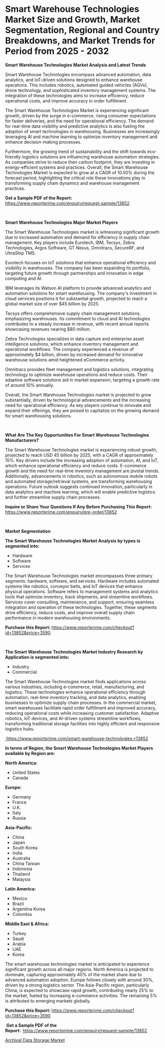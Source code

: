 <p><h1>Smart Warehouse Technologies Market Size and Growth, Market Segmentation, Regional and Country Breakdowns, and Market Trends for Period from 2025 -  2032</h1></p><p><strong>Smart Warehouse Technologies Market Analysis and Latest Trends</strong></p>
<p><p>Smart Warehouse Technologies encompass advanced automation, data analytics, and IoT-driven solutions designed to enhance warehouse operations. This includes robotics, automated guided vehicles (AGVs), drone technology, and sophisticated inventory management systems. The integration of these technologies aims to increase efficiency, reduce operational costs, and improve accuracy in order fulfillment.</p><p>The Smart Warehouse Technologies Market is experiencing significant growth, driven by the surge in e-commerce, rising consumer expectations for faster deliveries, and the need for operational efficiency. The demand for real-time data visibility and predictive analytics is also fueling the adoption of smart technologies in warehousing. Businesses are increasingly leveraging AI and machine learning to optimize inventory management and enhance decision-making processes.</p><p>Furthermore, the growing trend of sustainability and the shift towards eco-friendly logistics solutions are influencing warehouse automation strategies. As companies strive to reduce their carbon footprint, they are investing in energy-efficient systems and practices. Overall, the Smart Warehouse Technologies Market is expected to grow at a CAGR of 10.50% during the forecast period, highlighting the critical role these innovations play in transforming supply chain dynamics and warehouse management practices.</p></p>
<p><strong>Get a Sample PDF of the Report:&nbsp;</strong> <a href="https://www.reportprime.com/enquiry/request-sample/13852?utm_campaign=3545&utm_medium=2&utm_source=Github&utm_content=ia&utm_term=20032025&utm_id=smart-warehouse-technologies">https://www.reportprime.com/enquiry/request-sample/13852</a></p>
<p>&nbsp;</p>
<p><strong>Smart Warehouse Technologies Major Market Players</strong></p>
<p><p>The Smart Warehouse Technologies market is witnessing significant growth due to increased automation and demand for efficiency in supply chain management. Key players include Eurotech, IBM, Tecsys, Zebra Technologies, Argos Software, GT Nexus, Omnitracs, SecureRF, and UltraShip TMS.</p><p>Eurotech focuses on IoT solutions that enhance operational efficiency and visibility in warehouses. The company has been expanding its portfolio, targeting future growth through partnerships and innovation in edge computing and AI.</p><p>IBM leverages its Watson AI platform to provide advanced analytics and automation solutions for smart warehousing. The company's investment in cloud services positions it for substantial growth, projected to reach a global market size of over $45 billion by 2025.</p><p>Tecsys offers comprehensive supply chain management solutions, emphasizing warehouses. Its commitment to cloud and AI technologies contributes to a steady increase in revenue, with recent annual reports showcasing revenues nearing $80 million.</p><p>Zebra Technologies specializes in data capture and enterprise asset intelligence solutions, which enhance inventory management and operational workflows. The company experienced a revenue of approximately $4 billion, driven by increased demand for innovative warehouse solutions amid heightened eCommerce activity.</p><p>Omnitracs provides fleet management and logistics solutions, integrating technology to optimize warehouse operations and reduce costs. Their adaptive software solutions aid in market expansion, targeting a growth rate of around 10% annually.</p><p>Overall, the Smart Warehouse Technologies market is projected to grow substantially, driven by technological advancements and the increasing need for operational efficiency. As key players continue to innovate and expand their offerings, they are poised to capitalize on the growing demand for smart warehousing solutions.</p></p>
<p>&nbsp;</p>
<p><strong>What Are The Key Opportunities For Smart Warehouse Technologies Manufacturers?</strong></p>
<p><p>The Smart Warehouse Technologies market is experiencing robust growth, projected to reach USD 45 billion by 2025, with a CAGR of approximately 15%. Key drivers include the increasing adoption of automation, AI, and IoT, which enhance operational efficiency and reduce costs. E-commerce growth and the need for real-time inventory management are pivotal trends. Additionally, advancements in robotics, such as autonomous mobile robots and automated storage/retrieval systems, are transforming warehousing operations. Future outlook suggests continued innovation, particularly in data analytics and machine learning, which will enable predictive logistics and further streamline supply chain processes.</p></p>
<p><strong>Inquire or Share Your Questions If Any Before Purchasing This Report:</strong> <a href="https://www.reportprime.com/enquiry/pre-order/13852?utm_campaign=3545&utm_medium=2&utm_source=Github&utm_content=ia&utm_term=20032025&utm_id=smart-warehouse-technologies">https://www.reportprime.com/enquiry/pre-order/13852</a></p>
<p>&nbsp;</p>
<p><strong>Market Segmentation</strong></p>
<p><strong>The Smart Warehouse Technologies Market Analysis by types is segmented into:</strong></p>
<p><ul><li>Hardware</li><li>Software</li><li>Services</li></ul></p>
<p><p>The Smart Warehouse Technologies market encompasses three primary segments: hardware, software, and services. Hardware includes automated systems like robotics, conveyor belts, and IoT devices that enhance physical operations. Software refers to management systems and analytics tools that optimize inventory, track shipments, and streamline workflows. Services cover consulting, maintenance, and support, ensuring seamless integration and operation of these technologies. Together, these segments drive efficiency, reduce costs, and improve overall supply chain performance in modern warehousing environments.</p></p>
<p><strong>Purchase this Report:&nbsp;</strong><a href="https://www.reportprime.com/checkout?id=13852&price=3590&utm_campaign=3545&utm_medium=2&utm_source=Github&utm_content=ia&utm_term=20032025&utm_id=smart-warehouse-technologies">https://www.reportprime.com/checkout?id=13852&price=3590</a></p>
<p>&nbsp;</p>
<p><strong>The Smart Warehouse Technologies Market Industry Research by Application is segmented into:</strong></p>
<p><ul><li>Industry</li><li>Commercial</li></ul></p>
<p><p>The Smart Warehouse Technologies market finds applications across various industries, including e-commerce, retail, manufacturing, and logistics. These technologies enhance operational efficiency through automation, real-time inventory tracking, and data analytics, enabling businesses to optimize supply chain processes. In the commercial market, smart warehouses facilitate rapid order fulfillment and improved accuracy, reducing operational costs while increasing customer satisfaction. Adaptive robotics, IoT devices, and AI-driven systems streamline workflows, transforming traditional storage facilities into highly efficient and responsive logistics hubs.</p></p>
<p><a href="https://www.reportprime.com/smart-warehouse-technologies-r13852?utm_campaign=3545&utm_medium=2&utm_source=Github&utm_content=ia&utm_term=20032025&utm_id=smart-warehouse-technologies">&nbsp;https://www.reportprime.com/smart-warehouse-technologies-r13852</a></p>
<p><strong>In terms of Region, the Smart Warehouse Technologies Market Players available by Region are:</strong></p>
<p>
    <p> <strong> North America: </strong>
        <ul>
            <li>United States</li>
            <li>Canada</li>
        </ul>
        </p> 
    <p> <strong> Europe: </strong>
        <ul>
            <li>Germany</li>
            <li>France</li>
            <li>U.K.</li>
            <li>Italy</li>
            <li>Russia</li>
        </ul>
        </p> 
    <p> <strong> Asia-Pacific: </strong>
        <ul>
            <li>China</li>
            <li>Japan</li>
            <li>South Korea</li>
            <li>India</li>
            <li>Australia</li>
            <li>China Taiwan</li>
            <li>Indonesia</li>
            <li>Thailand</li>
            <li>Malaysia</li>
        </ul>
        </p> 
    <p> <strong> Latin America: </strong>
        <ul>
            <li>Mexico</li>
            <li>Brazil</li>
            <li>Argentina Korea</li>
            <li>Colombia</li>
        </ul>
        </p> 
    <p> <strong> Middle East & Africa: </strong>
        <ul>
            <li>Turkey</li>
            <li>Saudi</li>
            <li>Arabia</li>
            <li>UAE</li>
            <li>Korea</li>
        </ul>
    </p>
    </p>
<p><p>The smart warehouse technologies market is anticipated to experience significant growth across all major regions. North America is projected to dominate, capturing approximately 40% of the market share due to advanced automation adoption. Europe follows closely with around 30%, driven by a strong logistics sector. The Asia-Pacific region, particularly China, is expected to showcase rapid growth, contributing nearly 25% to the market, fueled by increasing e-commerce activities. The remaining 5% is attributed to emerging markets globally.</p></p>
<p><strong>Purchase this Report: </strong><a href="https://www.reportprime.com/checkout?id=13852&price=3590&utm_campaign=3545&utm_medium=2&utm_source=Github&utm_content=ia&utm_term=20032025&utm_id=smart-warehouse-technologies">https://www.reportprime.com/checkout?id=13852&price=3590</a></p>
<p>&nbsp;<strong>Get a Sample PDF of the Report:&nbsp;&nbsp;</strong><a href="https://www.reportprime.com/enquiry/request-sample/13852?utm_campaign=3545&utm_medium=2&utm_source=Github&utm_content=ia&utm_term=20032025&utm_id=smart-warehouse-technologies">https://www.reportprime.com/enquiry/request-sample/13852</a></p>
<p><strong></strong></p>
<p><p><a href="https://github.com/zoccohaniech/Market-Research-Report-List-1/blob/main/archival-data-storage-market.md?utm_campaign=3545&utm_medium=2&utm_source=Github&utm_content=ia&utm_term=20032025&utm_id=smart-warehouse-technologies">Archival Data Storage Market</a></p></p>